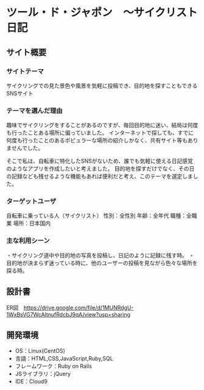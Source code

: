 # ツール・ド・ジャポン　〜サイクリスト日記

## サイト概要
### サイトテーマ
 サイクリングでの見た景色や風景を気軽に投稿でき、目的地を探すこともできるSNSサイト

### テーマを選んだ理由
 趣味でサイクリングをすることがあるのですが、毎回目的地に迷い、結局は何度も行ったことある場所に偏っていました。
 インターネットで探しても、すでに何度も行ったことのあるポピュラーな場所の紹介しかなく、共有サイト等もありませんでした。
 
 そこで私は、自転車に特化したSNSがないため、誰でも気軽に使える日記感覚のようなアプリを作成したいと考えました。
 目的地を探すだけでなく、その日の記録なども残せるような機能もあれば便利だと考え、このテーマを選定しました。

### ターゲットユーザ
 自転車に乗っている人（サイクリスト）
 性別：全性別
 年齢：全年代
 職種：全職業
 場所：日本国内

### 主な利用シーン
 ・サイクリング道中や目的地の写真を投稿し、日記のように記録に残す時。
 ・目的地が決まらず迷っている時に、他のユーザーの投稿を見ながら色々な場所を探る時。

## 設計書
 ER図　https://drive.google.com/file/d/1MUNRdgU-1WxBsVG7WcAltnufRdcbJ9qA/view?usp=sharing

## 開発環境
- OS：Linux(CentOS)
- 言語：HTML,CSS,JavaScript,Ruby,SQL
- フレームワーク：Ruby on Rails
- JSライブラリ：jQuery
- IDE：Cloud9